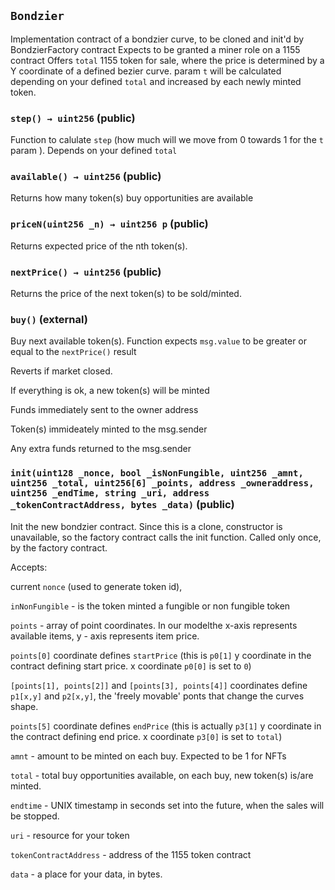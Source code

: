 ## `Bondzier`



Implementation contract of a bondzier curve, to be cloned and init'd by BondzierFactory contract
Expects to be granted a miner role on a 1155 contract
Offers `total` 1155 token for sale, where the price is determined by a Y coordinate of a defined bezier curve.
param `t` will be calculated depending on your defined `total` and increased by each newly minted token.


### `step() → uint256` (public)



Function to calulate `step` (how much will we move from 0 towards 1 for the `t` param ). Depends on your defined `total`

### `available() → uint256` (public)



Returns how many token(s) buy opportunities are available

### `priceN(uint256 _n) → uint256 p` (public)



Returns expected price of the nth token(s).

### `nextPrice() → uint256` (public)



Returns the price of the next token(s) to be sold/minted.

### `buy()` (external)



Buy next available token(s). Function expects `msg.value` to be greater or equal to the `nextPrice()` result

Reverts if market closed.

If everything is ok, a new token(s) will be minted

Funds immediately sent to the owner address

Token(s) immideately minted to the msg.sender

Any extra funds returned to the msg.sender

### `init(uint128 _nonce, bool _isNonFungible, uint256 _amnt, uint256 _total, uint256[6] _points, address _owneraddress, uint256 _endTime, string _uri, address _tokenContractAddress, bytes _data)` (public)



Init the new bondzier contract. Since this is a clone, constructor is unavailable, so the factory contract calls the init function.
Called only once, by the factory contract.

Accepts: 

current `nonce` (used to generate token id),

`inNonFungible` - is the token minted a fungible or non fungible token

`points` - array of point coordinates. In our modelthe x-axis represents available items, y - axis represents item price. 

`points[0]` coordinate defines `startPrice` (this is `p0[1]` y coordinate in the contract defining start price. x coordinate `p0[0]` is set to `0`) 

`[points[1], points[2]]` and `[points[3], points[4]]` coordinates define `p1[x,y]` and `p2[x,y]`, the 'freely movable' ponts that change the curves shape.

 `points[5]` coordinate defines `endPrice` (this is actually `p3[1]` y coordinate in the contract defining end price. x coordinate `p3[0]` is set to `total`) 

`amnt` - amount to be minted on each buy. Expected to be 1 for NFTs

`total` - total buy opportunities available, on each buy, new token(s) is/are minted.

`endtime` - UNIX timestamp in seconds set into the future, when the sales will be stopped.

`uri` - resource for your token

`tokenContractAddress` - address of the 1155 token contract

`data` - a place for your data, in bytes.


